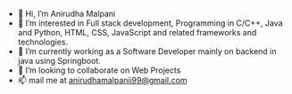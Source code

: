 - 👋 Hi, I’m Anirudha Malpani
- 👀 I’m interested in Full stack development, Programming in C/C++, Java and Python, HTML, CSS, JavaScript and related frameworks and technologies.
- 🌱 I’m currently working as a Software Developer mainly on backend in java using Springboot.
- 💞️ I’m looking to collaborate on Web Projects
- 📫 mail me at anirudhamalpanii99@gmail.com


